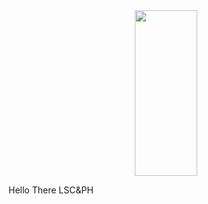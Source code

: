 <div id="header" align="center">
  <img src="https://giphy.com/embed/DBqr5JfVORb56" width="100" height="265"/>
</div>

Hello There LSC&PH
